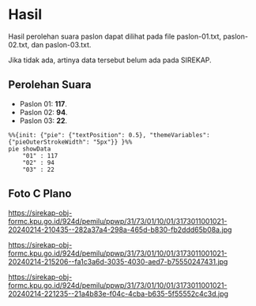 # Hasil

Hasil perolehan suara paslon dapat dilihat pada file paslon-01.txt, paslon-02.txt, dan paslon-03.txt.

Jika tidak ada, artinya data tersebut belum ada pada SIREKAP.

## Perolehan Suara

 * Paslon 01: **117**.
 * Paslon 02: **94**.
 * Paslon 03: **22**.

```mermaid
%%{init: {"pie": {"textPosition": 0.5}, "themeVariables": {"pieOuterStrokeWidth": "5px"}} }%%
pie showData
    "01" : 117
    "02" : 94
    "03" : 22
```
## Foto C Plano

https://sirekap-obj-formc.kpu.go.id/924d/pemilu/ppwp/31/73/01/10/01/3173011001021-20240214-210435--282a37a4-298a-465d-b830-fb2ddd65b08a.jpg

https://sirekap-obj-formc.kpu.go.id/924d/pemilu/ppwp/31/73/01/10/01/3173011001021-20240214-215206--fa1c3a6d-3035-4030-aed7-b75550247431.jpg

https://sirekap-obj-formc.kpu.go.id/924d/pemilu/ppwp/31/73/01/10/01/3173011001021-20240214-221235--21a4b83e-f04c-4cba-b635-5f55552c4c3d.jpg
